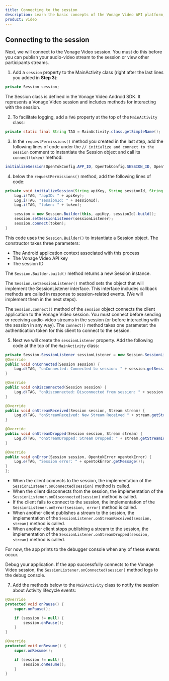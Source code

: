 ```yaml
---
title: Connecting to the session
description: Learn the basic concepts of the Vonage Video API platform, including how users can communicate through video, voice, and messaging. Explore a basic Vonage Video API flow.
product: video
--- 
```


## Connecting to the session

Next, we will connect to the Vonage Video session. You must do this before you can publish your audio-video stream to the session or view other participants streams.

1. Add a `session` property to the MainActivity class (right after the last lines you added in **Step 3**):

```java
private Session session;
```

The Session class is defined in the Vonage Video Android SDK. It represents a Vonage Video session and includes methods for interacting with the session.

2. To facilitate logging, add a `TAG` property at the top of the `MainActivity` class:

```java
private static final String TAG = MainActivity.class.getSimpleName();
```

3. In the `requestPermissions()` method you created in the last step, add the following lines of code under the `// initialize and connect to the session` comment to instantiate the Session object and call its `connect(token)` method:

```java
initializeSession(OpenTokConfig.APP_ID, OpenTokConfig.SESSION_ID, OpenTokConfig.TOKEN);
```

4. below the `requestPermissions()` method, add the following lines of code:

```java
private void initializeSession(String apiKey, String sessionId, String token) {
    Log.i(TAG, "appID: " + apiKey);
    Log.i(TAG, "sessionId: " + sessionId);
    Log.i(TAG, "token: " + token);

    session = new Session.Builder(this, apiKey, sessionId).build();
    session.setSessionListener(sessionListener);
    session.connect(token);
}
```

This code uses the `Session.Builder()` to instantiate a Session object. The constructor takes three parameters:

* The Android application context associated with this process
* The Vonage Video API key
* The session ID

The `Session.Builder.build()` method returns a new Session instance.

The `Session.setSessionListener()` method sets the object that will implement the SessionListener interface. This interface includes callback methods are called in response to session-related events. (We will implement them in the next steps).

The `Session.connect()` method of the `session` object connects the client application to the Vonage Video session. You must connect before sending or receiving audio-video streams in the session (or before interacting with the session in any way). The `connect()` method takes one parameter: the authentication token for this client to connect to the session.

5. Next we will create the `sessionListener` property. Add the following code at the top of the `MainActivity` class:

```java
private Session.SessionListener sessionListener = new Session.SessionListener() {
@Override
public void onConnected(Session session) {
    Log.d(TAG, "onConnected: Connected to session: " + session.getSessionId());
}

@Override
public void onDisconnected(Session session) {
    Log.d(TAG, "onDisconnected: Disconnected from session: " + session.getSessionId());
}

@Override
public void onStreamReceived(Session session, Stream stream) {
    Log.d(TAG, "onStreamReceived: New Stream Received " + stream.getStreamId() + " in session: " + session.getSessionId());
}

@Override
public void onStreamDropped(Session session, Stream stream) {
    Log.d(TAG, "onStreamDropped: Stream Dropped: " + stream.getStreamId() + " in session: " + session.getSessionId());
}

@Override
public void onError(Session session, OpentokError opentokError) {
    Log.e(TAG, "Session error: " + opentokError.getMessage());
}
}; 
```

* When the client connects to the session, the implementation of the `SessionListener.onConnected(session)` method is called.
* When the client disconnects from the session, the implementation of the `SessionListener.onDisconnected(session)` method is called.
* If the client fails to connect to the session, the implementation of the `SessionListener.onError(session, error)` method is called.
* When another client publishes a stream to the session, the implementation of the `SessionListener.onStreamReceived(session, stream)` method is called.
* When another client stops publishing a stream to the session, the implementation of the `SessionListener.onStreamDropped(session, stream)` method is called.

For now, the app prints to the debugger console when any of these events occur.

Debug your application. If the app successfully connects to the Vonage Video session, the `SessionListener.onConnected(session)` method logs to the debug console.

7. Add the methods below to the `MainActivity` class to notify the session about Activity lifecycle events:

```java
@Override
protected void onPause() {
    super.onPause();

    if (session != null) {
        session.onPause();
    }
}

@Override
protected void onResume() {
    super.onResume();

    if (session != null) {
        session.onResume();
    }
}
```
